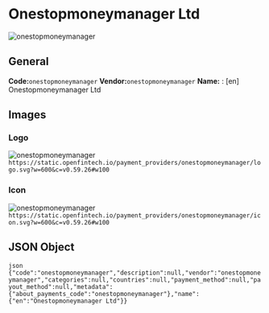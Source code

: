 # Onestopmoneymanager Ltd 
![onestopmoneymanager](https://static.openfintech.io/payment_providers/onestopmoneymanager/logo.svg?w=600&c=v0.59.26#w100) 
## General 
**Code:**`onestopmoneymanager` 
**Vendor:**`onestopmoneymanager` 
**Name:** 
:	[en] Onestopmoneymanager Ltd 
## Images 
### Logo 
![onestopmoneymanager](https://static.openfintech.io/payment_providers/onestopmoneymanager/logo.svg?w=600&c=v0.59.26#w100) 
``` https://static.openfintech.io/payment_providers/onestopmoneymanager/logo.svg?w=600&c=v0.59.26#w100 ``` 
### Icon 
![onestopmoneymanager](https://static.openfintech.io/payment_providers/onestopmoneymanager/icon.svg?w=600&c=v0.59.26#w100) 
``` https://static.openfintech.io/payment_providers/onestopmoneymanager/icon.svg?w=600&c=v0.59.26#w100 ``` 
## JSON Object 
```json {"code":"onestopmoneymanager","description":null,"vendor":"onestopmoneymanager","categories":null,"countries":null,"payment_method":null,"payout_method":null,"metadata":{"about_payments_code":"onestopmoneymanager"},"name":{"en":"Onestopmoneymanager Ltd"}} ``` 
